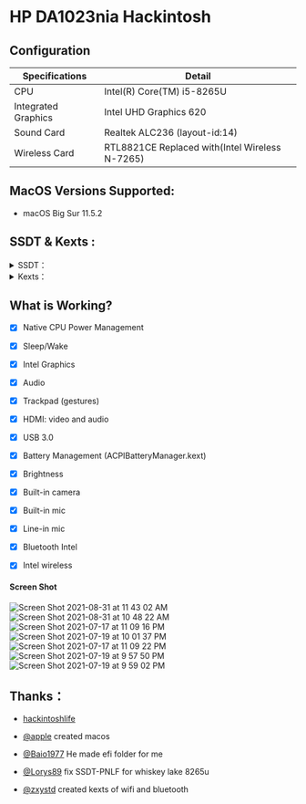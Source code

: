

# HP DA1023nia Hackintosh

## Configuration

| Specifications      | Detail                       |
| ------------------- | ---------------------------- |
| CPU                 | Intel(R) Core(TM) i5-8265U   |
| Integrated Graphics | Intel UHD Graphics 620       |
| Sound Card          | Realtek ALC236 (layout-id:14) |
| Wireless Card       | RTL8821CE Replaced with(Intel Wireless N-7265)      |


## MacOS Versions Supported:

- macOS Big Sur 11.5.2

## SSDT & Kexts :
<details>  
<summary> SSDT：</summary> 

- `SSDT-ACAD`
- `SSDT-ALS0`
- `SSDT-AWAC`
- `SSDT-EC-USBX`
- `SSDT-GAUS`
- `SSDT-GPRW`
- `SSDT-MCHC`
- `SSDT-PLUG`
- `SSDT-PMCR`
- `SSDT-PNLF`
- `SSDT-SLPB`
- `SSDT-SRAM`
- `SSDT-TERM`
- `SSDT-UIAC`
- `SSDT-XOSI`
- `SSDT-XSPI`

</details> 

<details>  
<summary> Kexts：</summary>
 
- `Lilu.kext`
- `VirtualSMC.kext`(SMCLightSensor,SMCProcessor,SMCBatteryManager`disable`)
- `WhateverGreen.kext`
- `AppleALC.kext`
- `ECEnabler.kext`
- `CtlnaAHCIPort.kext`
- `HibernationFixup.kext`
- `RestrictEvents.kext`
- `VoodooPS2Controller.kext`
- `BrightnessKeys.kext`
- `VoodooRMI.kext`
- `VoodooSMBus.kext`
- `ACPIBatteryManager.kext`
- `AirportItlwm.kext`
- `IntelBluetoothFirmware.kext`
- `IntelBluetoothInjector.kext`
- `HoRNDIS.kext`
- `RealtekRTL8111.kext`
- `USBInjectAll.kext`
- `XHCI-unsupported.kext`
 
 
</details> 

## What is Working?

- [x] Native CPU Power Management
- [x] Sleep/Wake
- [x] Intel Graphics
- [x] Audio
- [x] Trackpad (gestures)
- [x] HDMI: video and audio
- [x] USB 3.0
- [x] Battery Management (ACPIBatteryManager.kext)
- [x] Brightness
- [x] Built-in camera
- [x] Built-in mic
- [x] Line-in mic
- [x] Bluetooth Intel
- [x] Intel wireless

 

#### Screen Shot

![Screen Shot 2021-08-31 at 11 43 02 AM](https://user-images.githubusercontent.com/35195176/131459358-450decf9-e3a9-4c92-af8f-6f9e449dbf58.png)
![Screen Shot 2021-08-31 at 10 48 22 AM](https://user-images.githubusercontent.com/35195176/131452081-4812a928-e014-4eb5-8e25-7303ae848981.png)
![Screen Shot 2021-07-17 at 11 09 16 PM](https://user-images.githubusercontent.com/35195176/126046637-82be6186-ce66-4f39-88b9-6b9069f3016d.png)
![Screen Shot 2021-07-19 at 10 01 37 PM](https://user-images.githubusercontent.com/35195176/126202033-154ae712-eb06-4125-b2df-a8f9835b8234.png)
![Screen Shot 2021-07-17 at 11 09 22 PM](https://user-images.githubusercontent.com/35195176/126046639-7fb97a70-28a6-49b3-bdc2-9a550e480792.png)
![Screen Shot 2021-07-19 at 9 57 50 PM](https://user-images.githubusercontent.com/35195176/126201610-3d16c481-d323-4741-b81b-1053b74ec9d8.png)
![Screen Shot 2021-07-19 at 9 59 02 PM](https://user-images.githubusercontent.com/35195176/126201784-4fd6274f-e3ce-4e57-b79b-cce944536331.png)


## Thanks：


- [hackintoshlife](https://www.hackintoshlife.it/)  


- [@apple](https://www.apple.com/) created macos 


- [@Baio1977](https://github.com/Baio1977) He made efi folder for me


- [@Lorys89](https://github.com/Lorys89) fix SSDT-PNLF for whiskey lake 8265u

 
- [@zxystd](https://github.com/OpenIntelWireless/itlwm) created kexts of wifi and bluetooth  

